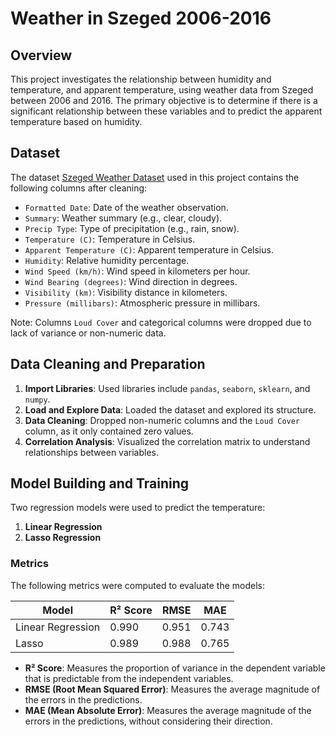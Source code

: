 # Weather in Szeged 2006-2016

## Overview

This project investigates the relationship between humidity and temperature, and apparent temperature, using weather data from Szeged between 2006 and 2016. The primary objective is to determine if there is a significant relationship between these variables and to predict the apparent temperature based on humidity.

## Dataset

The dataset [Szeged Weather Dataset](https://www.kaggle.com/datasets/budincsevity/szeged-weather) used in this project contains the following columns after cleaning:

- `Formatted Date`: Date of the weather observation.
- `Summary`: Weather summary (e.g., clear, cloudy).
- `Precip Type`: Type of precipitation (e.g., rain, snow).
- `Temperature (C)`: Temperature in Celsius.
- `Apparent Temperature (C)`: Apparent temperature in Celsius.
- `Humidity`: Relative humidity percentage.
- `Wind Speed (km/h)`: Wind speed in kilometers per hour.
- `Wind Bearing (degrees)`: Wind direction in degrees.
- `Visibility (km)`: Visibility distance in kilometers.
- `Pressure (millibars)`: Atmospheric pressure in millibars.

Note: Columns `Loud Cover` and categorical columns were dropped due to lack of variance or non-numeric data.

## Data Cleaning and Preparation

1. **Import Libraries**: Used libraries include `pandas`, `seaborn`, `sklearn`, and `numpy`.
2. **Load and Explore Data**: Loaded the dataset and explored its structure.
3. **Data Cleaning**: Dropped non-numeric columns and the `Loud Cover` column, as it only contained zero values.
4. **Correlation Analysis**: Visualized the correlation matrix to understand relationships between variables.

## Model Building and Training

Two regression models were used to predict the temperature:

1. **Linear Regression**
2. **Lasso Regression**

### Metrics

The following metrics were computed to evaluate the models:

| Model            | R² Score | RMSE   | MAE    |
|------------------|----------|--------|--------|
| Linear Regression | 0.990    | 0.951  | 0.743  |
| Lasso            | 0.989    | 0.988  | 0.765  |

- **R² Score**: Measures the proportion of variance in the dependent variable that is predictable from the independent variables.
- **RMSE (Root Mean Squared Error)**: Measures the average magnitude of the errors in the predictions.
- **MAE (Mean Absolute Error)**: Measures the average magnitude of the errors in the predictions, without considering their direction.

